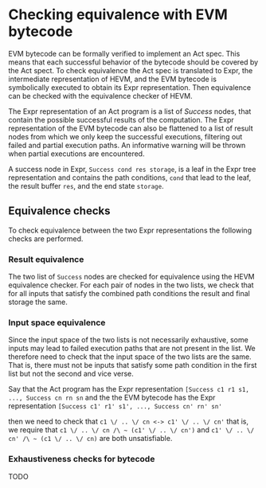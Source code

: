 # Checking equivalence with EVM bytecode

EVM bytecode can be formally verified to implement an Act spec. This
means that each successful behavior of the bytecode should be covered
by the Act spect. To check equivalence the Act spec is translated to
Expr, the intermediate representation of HEVM, and the EVM bytecode is
symbolically executed to obtain its Expr representation. Then
equivalence can be checked with the equivalence checker of HEVM.

The Expr representation of an Act program is a list of *Success*
nodes, that contain the possible successful results of the
computation. The Expr representation of the EVM bytecode can also be
flattened to a list of result nodes from which we only keep the
successful executions, filtering out failed and partial execution
paths. An informative warning will be thrown when partial executions
are encountered.

A success node in Expr, `Success cond res storage`, is a leaf in the
Expr tree representation and contains the path conditions, `cond` that
lead to the leaf, the result buffer `res`, and the end state
`storage`.


## Equivalence checks 
To check equivalence between the two Expr representations the
following checks are performed. 

### Result equivalence
The two list of `Success` nodes are checked for equivalence using
the HEVM equivalence checker. For each pair of nodes in the two lists,
we check that for all inputs that satisfy the combined path conditions the
result and final storage the same. 

### Input space equivalence
Since the input space of the two lists is not necessarily exhaustive,
some inputs may lead to failed execution paths that are not
present in the list. We therefore need to check that the input space of the two
lists are the same. That is, there must not be inputs that satisfy
some path condition in the first list but not the second and vice verse. 

Say that the Act program has the Expr representation 
`[Success c1 r1 s1, ..., Success cn rn sn`
and the the EVM bytecode has the Expr representation 
`[Success c1' r1' s1', ..., Success cn' rn' sn'`

then we need to check that `c1 \/ .. \/ cn <-> c1' \/ .. \/ cn'` that
is, we require that `c1 \/ .. \/ cn /\ ~ (c1' \/ .. \/ cn')` and `c1'
\/ .. \/ cn' /\ ~ (c1 \/ .. \/ cn)` are both unsatisfiable.

### Exhaustiveness checks for bytecode
TODO
